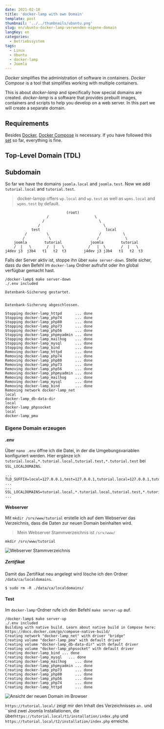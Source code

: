 ```yaml
---
date: 2021-02-10
title: 'docker-lamp with own Domain'
template: post
thumbnail: '../../thumbnails/ubuntu.png'
slug: en/ubuntu-docker-lamp-verwenden-eigene-domain
langKey: en
categories:
  - Betriebssystem
tags:
  - Linux
  - Ubuntu
  - docker-lamp
  - Joomla
---
```


_Docker_ simplifies the administration of software in containers. _Docker Compose_ is a tool that simplifies working with multiple containers.

This is about _docker-lamp_ and specifically how special domains are created. _docker-lamp_ is a software that provides prebuilt images, containers and scripts to help you develop on a web server. In this part we will create a separate domain.

## Requirements

Besides [Docker](/en/ubuntu-docker-set-up-docker-lamp), [Docker Compose](/en/ubuntu-docker-compose-set-up-docker-lamp) is necessary. If you have followed this [set](en/my-ubuntu-computer-with-docker-lamp-themes/) so far, everything is fine.

## Top-Level Domain (TDL)

## Subdomain

So far we have the domains `joomla.local` and `joomla.test`. Now we add `tutorial.local` and `tutorial.test`.

> docker-lampp offers `wp.local` and `wp.test` as well as `wpms.local` and `wpms.test` by default.

```
                            (root)
                   /                     \
                 /                         \
               /                             \
            test                              local
         /         \                       /          \
        /           \                     /            \
    joomla        tutorial             joomla        tutorial
    /  |   \       /  |   \           /   |  \       /  |   \
j4dev j3  j3b4   t1   t2  t3        j4dev j3 j3b4   t1   t2  t3
```

Falls der Server aktiv ist, stoppe ihn über `make server-down`. Stelle sicher, dass du den Befehl im `docker-lamp` Ordner aufrufst oder ihn global verfügbar gemacht hast.

```
/docker-lamp$ make server-down
./.env included

Datenbank-Sicherung gestartet.


Datenbank-Sicherung abgeschlossen.

Stopping docker-lamp_httpd      ... done
Stopping docker-lamp_php74      ... done
Stopping docker-lamp_php80      ... done
Stopping docker-lamp_php73      ... done
Stopping docker-lamp_php56      ... done
Stopping docker-lamp_phpmyadmin ... done
Stopping docker-lamp_mailhog    ... done
Stopping docker-lamp_mysql      ... done
Stopping docker-lamp_bind       ... done
Removing docker-lamp_httpd      ... done
Removing docker-lamp_php74      ... done
Removing docker-lamp_php80      ... done
Removing docker-lamp_php73      ... done
Removing docker-lamp_php56      ... done
Removing docker-lamp_phpmyadmin ... done
Removing docker-lamp_mailhog    ... done
Removing docker-lamp_mysql      ... done
Removing docker-lamp_bind       ... done
Removing network docker-lamp_net
local
docker-lamp_db-data-dir
local
docker-lamp_phpsocket
local
docker-lamp_pma
```

### Eigene Domain erzeugen

#### .env

Über `nano .env` öffne ich die Datei, in der die Umgebungsvariablen konfiguriert werden. Hier ergänze ich `tutorial.local,*.tutorial.local,tutorial.test,*.tutorial.test` bei `SSL_LOCALDOMAINS`.

```
...
TLD_SUFFIX=local=127.0.0.1,test=127.0.0.1,tutorial.local=127.0.0.1,tutorial.test=127.0.0.1
...
...
SSL_LOCALDOMAINS=tutorial.local,*.tutorial.local,tutorial.test,*.tutorial.test
...
```

#### Webserver

Mit `mkdir /srv/www/tutorial` erstelle ich auf dem Webserver das Verzeichnis, dass die Daten zur neuen Domain beinhalten wird.

> Mein Webserver Stammverzeichnis ist `/srv/www/`

```
mkdir /srv/www/tutorial
```

![Webserver Stammverzeichnis](/images/neuedomainwebserver.png)

##### Zertifikat

Damit das Zertifikat neu angelegt wird lösche ich den Ordner `/data/ca/localdomains`.

```
$ sudo rm -R ./data/ca/localdomains/
```

#### Test

Im `docker-lamp`-Ordner rufe ich den Befehl `make server-up` auf.

```
/docker-lamp$ make server-up
./.env included
Building with native build. Learn about native build in Compose here: https://docs.docker.com/go/compose-native-build/
Creating network "docker-lamp_net" with driver "bridge"
Creating volume "docker-lamp_pma" with default driver
Creating volume "docker-lamp_db-data-dir" with default driver
Creating volume "docker-lamp_phpsocket" with default driver
Creating docker-lamp_bind ... done
Creating docker-lamp_mysql   ... done
Creating docker-lamp_mailhog    ... done
Creating docker-lamp_phpmyadmin ... done
Creating docker-lamp_php73      ... done
Creating docker-lamp_php80      ... done
Creating docker-lamp_php56      ... done
Creating docker-lamp_php74      ... done
Creating docker-lamp_httpd      ... done
```

![Ansicht der neuen Domain im Browser](/images/neuedomain.png)

`https://tutorial.local/` zeigt mir den Inhalt des Verzeichnisses `an.` und ``sind zwei Joomla Installationen, die über`https://tutorial.local/t1/installation/index.php` und `https://tutorial.local/t2/installation/index.php` erreiche.

<img src="https://vg02.met.vgwort.de/na/27d031d09f86427da396a4c825935c73" width="1" height="1" alt="">

